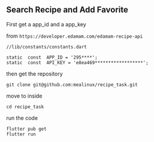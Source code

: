 ## Search Recipe and Add Favorite

First get a app_id and a app_key

from `https://developer.edamam.com/edamam-recipe-api`

	//lib/constants/constants.dart

    static  const  APP_ID = '295****';
    static  const  API_KEY = 'e8ea469******************';


then get the repository

    git clone git@github.com:mealinux/recipe_task.git

move to inside

    cd recipe_task
   
run the code

    flutter pub get
    flutter run

 
